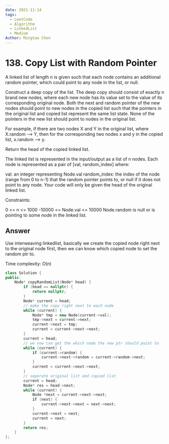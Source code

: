 ```yaml
---
date: 2021-11-14
tags:
  - LeetCode
  - Algorithm
  - LinkedList
  - Medium
Author: Mingtao Chen
---
```


# 138. Copy List with Random Pointer

A linked list of length n is given such that each node contains an additional random pointer, which could point to any node in the list, or null.

Construct a deep copy of the list. The deep copy should consist of exactly n brand new nodes, where each new node has its value set to the value of its corresponding original node. Both the next and random pointer of the new nodes should point to new nodes in the copied list such that the pointers in the original list and copied list represent the same list state. None of the pointers in the new list should point to nodes in the original list.

For example, if there are two nodes X and Y in the original list, where X.random --> Y, then for the corresponding two nodes x and y in the copied list, x.random --> y.

Return the head of the copied linked list.

The linked list is represented in the input/output as a list of n nodes. Each node is represented as a pair of [val, random_index] where:

val: an integer representing Node.val
random_index: the index of the node (range from 0 to n-1) that the random pointer points to, or null if it does not point to any node.
Your code will only be given the head of the original linked list.

Constraints:

0 <= n <= 1000
-10000 <= Node.val <= 10000
Node.random is null or is pointing to some node in the linked list.

## Answer

Use interweaving linkedlist, basically we create the copied node right next to the original node first, then we can know which copied node to set the random ptr to.

Time complexity: $O(n)$

```cpp
class Solution {
public:
    Node* copyRandomList(Node* head) {
        if (head == nullptr) {
            return nullptr;
        }
        Node* current = head;
        // make the copy right next to each node
        while (current) {
            Node* tmp = new Node(current->val);
            tmp->next = current->next;
            current->next = tmp;
            current = current->next->next;
        }
        current = head;
        // we now can get the which node the new ptr should point to
        while (current) {
            if (current->random) {
                current->next->random = current->random->next;
            }
            current = current->next->next;
        }
        // seperate original list and copied list
        current = head;
        Node* res = head->next;
        while (current) {
            Node *next = current->next->next;
            if (next) {
                current->next->next = next->next;
            }
            current->next = next;
            current = next;
        }
        return res;
    }
};
```
